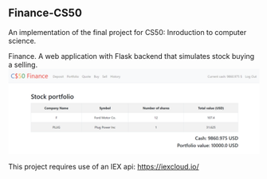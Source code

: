 ## Finance-CS50
An implementation of the final project for CS50: Inroduction to computer science. 

Finance. A web application with Flask backend that simulates stock buying a selling.
![Finance demo](/finance_demo.png)

This project requires use of an IEX api: https://iexcloud.io/
